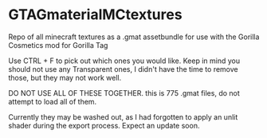 # GTAGmaterialMCtextures
Repo of all minecraft textures as a .gmat assetbundle for use with the Gorilla Cosmetics mod for Gorilla Tag

Use CTRL + F to pick out which ones you would like. Keep in mind you should not use any Transparent ones, I didn't have the time to remove those, but they may not work well.

DO NOT USE ALL OF THESE TOGETHER. this is 775 .gmat files, do not attempt to load all of them. 

Currently they may be washed out, as I had forgotten to apply an unlit shader during the export process. Expect an update soon. 
